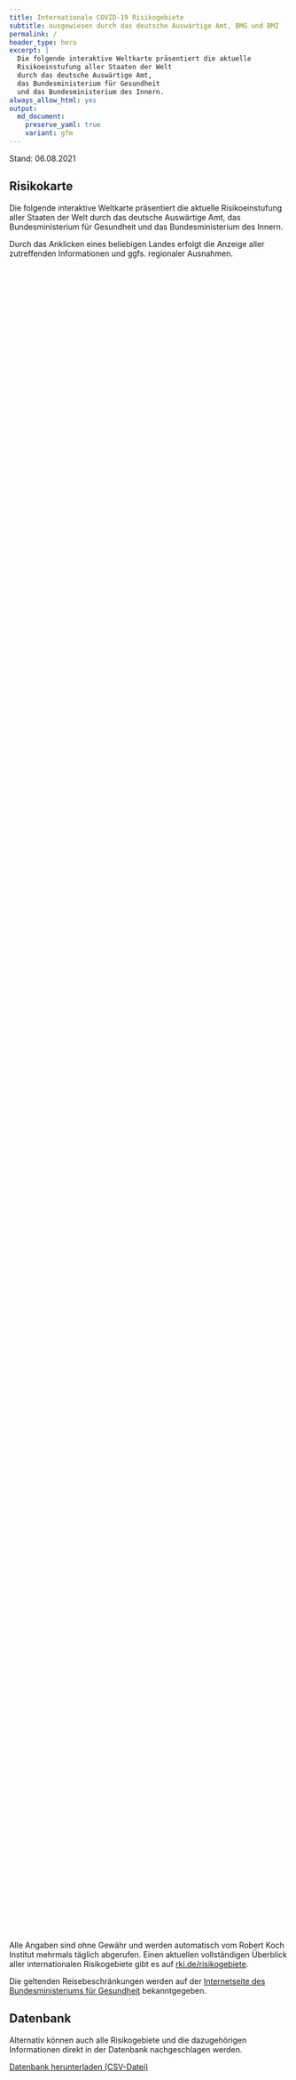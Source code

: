 ```yaml
---
title: Internationale COVID-19 Risikogebiete
subtitle: ausgewiesen durch das deutsche Auswärtige Amt, BMG und BMI
permalink: /
header_type: hero
excerpt: |
  Die folgende interaktive Weltkarte präsentiert die aktuelle
  Risikoeinstufung aller Staaten der Welt
  durch das deutsche Auswärtige Amt,
  das Bundesministerium für Gesundheit
  und das Bundesministerium des Innern.
always_allow_html: yes
output: 
  md_document:
    preserve_yaml: true
    variant: gfm
---
```


<!-- Modify _R/index_es.Rmd file instead -->

<p class="text-right font-weight-bold">

Stand: 06.08.2021

</p>

## Risikokarte

Die folgende interaktive Weltkarte präsentiert die aktuelle
Risikoeinstufung aller Staaten der Welt durch das deutsche Auswärtige
Amt, das Bundesministerium für Gesundheit und das Bundesministerium des
Innern.

<!--more-->

Durch das Anklicken eines beliebigen Landes erfolgt die Anzeige aller
zutreffenden Informationen und ggfs. regionaler Ausnahmen.

<div id="leaflet" class="leaflet html-widget" style="width:100%;height:75vh;">

</div>

<script src="https://corona-atlas.de/assets/data/locale_de.js"></script>

<script src="https://corona-atlas.de/assets/js/map.js"></script>

Alle Angaben sind ohne Gewähr und werden automatisch vom Robert Koch
Institut mehrmals täglich abgerufen. Einen aktuellen vollständigen
Überblick aller internationalen Risikogebiete gibt es auf
[rki.de/risikogebiete](https://rki.de/risikogebiete).

Die geltenden Reisebeschränkungen werden auf der [Internetseite des
Bundesministeriums für
Gesundheit](https://www.bundesgesundheitsministerium.de/coronavirus-infos-reisende)
bekanntgegeben.

## Datenbank

Alternativ können auch alle Risikogebiete und die dazugehörigen
Informationen direkt in der Datenbank nachgeschlagen werden.

<div id="reactable" class="reactable html-widget" style="width:auto;height:auto;"></div>
<script type="application/json" data-for="reactable">{"x":{"tag":{"name":"Reactable","attribs":{"data":{"Land/Region":["Afghanistan","Angola","Albanien","Andorra","Vereinigte Arabische Emirate","Argentinien","Armenien","Antigua und Barbuda","Australien","Österreich","Aserbaidschan","Burundi","Belgien","Benin","Burkina Faso","Bangladesch","Bulgarien","Bahrain","Bahamas","Bosnien und Herzegowina","Belarus","Belize","Bolivien","Brasilien","Barbados","Brunei","Bhutan","Botsuana","Zentralafrikanische Republik","Kanada","Schweiz","Chile","China","Côte d'Ivoire","Kamerun","Kongo DR","Kongo Rep","Kolumbien","Komoren","Cabo Verde","Costa Rica","Kuba","Zypern","Tschechien","Deutschland","Dschibuti","Dominica","Dänemark","Dominikanische Republik","Algerien","Ecuador","Ägypten","Eritrea","Spanien","Estland","Äthiopien","Finnland","Fidschi","Frankreich","Mikronesien","Gabun","Vereinigtes Königreich","Georgien","Ghana","Guinea","Gambia","Guinea-Bissau","Äquatorialguinea","Griechenland","Grenada","Guatemala","Guyana","Hongkong","Honduras","Kroatien","Haiti","Ungarn","Indonesien","Indien","Irland","Iran","Irak","Island","Israel","Italien","Jamaika","Jordanien","Japan","Kasachstan","Kenia","Kirgisistan","Kambodscha","Kiribati","St. Kitts und Nevis","Südkorea","Kuwait","Laos","Libanon","Liberia","Libyen","St. Lucia","Liechtenstein","Sri Lanka","Lesotho","Litauen","Luxemburg","Lettland","Marokko","Monaco","Moldau","Madagaskar","Malediven","Mexiko","Marshallinseln","Nordmazedonien","Mali","Malta","Myanmar","Montenegro","Mongolei","Mosambik","Mauretanien","Mauritius","Malawi","Malaysia","Namibia","Niger","Nigeria","Nicaragua","Niue","Niederlande","Norwegen","Nepal","Nauru","Neuseeland","Oman","Pakistan","Panama","Peru","Philippinen","Palau","Papua-Neuguinea","Polen","Korea (Volksrepublik)","Portugal","Paraguay","Palästinensische Gebiete","Katar","Rumänien","Russische Föderation","Ruanda","Saudi-Arabien","Sudan","Senegal","Singapur","Salomoninseln","Sierra Leone","El Salvador","San Marino","Somalia","Serbien","Südsudan","São Tomé und Príncipe","Surinam","Slowakei","Slowenien","Schweden","Eswatini","Seychellen","Syrische Arabische Republik","Tschad","Togo","Thailand","Tadschikistan","Turkmenistan","Timor Leste","Tonga","Trinidad und Tobago","Tunesien","Türkei","Tuvalu","Tansania","Uganda","Ukraine","Uruguay","USA","Usbekistan","Vatikanstadt","Saint Vincent and The Grenadines","Venezuela","Vietnam","Vanuatu","Samoa","Kosovo","Jemen","Südafrika","Sambia","Simbabwe"],"Risikoeinstufung":["Kein Risikogebiet","Kein Risikogebiet","Kein Risikogebiet","Hochrisikogebiet","Kein Risikogebiet","Hochrisikogebiet","Kein Risikogebiet","Kein Risikogebiet","Kein Risikogebiet","Kein Risikogebiet","Kein Risikogebiet","Kein Risikogebiet","Kein Risikogebiet","Kein Risikogebiet","Kein Risikogebiet","Hochrisikogebiet","Kein Risikogebiet","Kein Risikogebiet","Kein Risikogebiet","Kein Risikogebiet","Kein Risikogebiet","Kein Risikogebiet","Hochrisikogebiet","Virusvarianten-Gebiet","Kein Risikogebiet","Kein Risikogebiet","Kein Risikogebiet","Hochrisikogebiet","Kein Risikogebiet","Kein Risikogebiet","Kein Risikogebiet","Hochrisikogebiet","Kein Risikogebiet","Kein Risikogebiet","Kein Risikogebiet","Kein Risikogebiet","Kein Risikogebiet","Hochrisikogebiet","Kein Risikogebiet","Kein Risikogebiet","Hochrisikogebiet","Hochrisikogebiet","Hochrisikogebiet","Kein Risikogebiet",null,"Kein Risikogebiet","Kein Risikogebiet","Kein Risikogebiet","Kein Risikogebiet","Hochrisikogebiet","Hochrisikogebiet","Hochrisikogebiet","Kein Risikogebiet","Hochrisikogebiet","Kein Risikogebiet","Kein Risikogebiet","Kein Risikogebiet","Hochrisikogebiet","Hochrisikogebiet","Kein Risikogebiet","Kein Risikogebiet","Hochrisikogebiet","Hochrisikogebiet","Kein Risikogebiet","Kein Risikogebiet","Kein Risikogebiet","Kein Risikogebiet","Kein Risikogebiet","Kein Risikogebiet","Kein Risikogebiet","Kein Risikogebiet","Kein Risikogebiet","Kein Risikogebiet","Hochrisikogebiet","Kein Risikogebiet","Hochrisikogebiet","Kein Risikogebiet","Hochrisikogebiet","Hochrisikogebiet","Kein Risikogebiet","Hochrisikogebiet","Hochrisikogebiet","Kein Risikogebiet","Kein Risikogebiet","Kein Risikogebiet","Kein Risikogebiet","Kein Risikogebiet","Kein Risikogebiet","Hochrisikogebiet","Kein Risikogebiet","Kein Risikogebiet","Kein Risikogebiet","Kein Risikogebiet","Kein Risikogebiet","Kein Risikogebiet","Hochrisikogebiet","Kein Risikogebiet","Kein Risikogebiet","Kein Risikogebiet","Hochrisikogebiet","Kein Risikogebiet","Kein Risikogebiet","Kein Risikogebiet","Hochrisikogebiet","Kein Risikogebiet","Kein Risikogebiet","Kein Risikogebiet","Hochrisikogebiet","Kein Risikogebiet","Kein Risikogebiet","Kein Risikogebiet","Kein Risikogebiet","Hochrisikogebiet","Kein Risikogebiet","Kein Risikogebiet","Kein Risikogebiet","Kein Risikogebiet","Hochrisikogebiet","Kein Risikogebiet","Hochrisikogebiet","Hochrisikogebiet","Kein Risikogebiet","Kein Risikogebiet","Hochrisikogebiet","Hochrisikogebiet","Hochrisikogebiet","Kein Risikogebiet","Kein Risikogebiet","Kein Risikogebiet","Kein Risikogebiet","Hochrisikogebiet","Kein Risikogebiet","Hochrisikogebiet","Kein Risikogebiet","Kein Risikogebiet","Hochrisikogebiet","Kein Risikogebiet","Kein Risikogebiet","Hochrisikogebiet","Hochrisikogebiet","Kein Risikogebiet","Hochrisikogebiet","Kein Risikogebiet","Kein Risikogebiet","Hochrisikogebiet","Hochrisikogebiet","Kein Risikogebiet","Kein Risikogebiet","Kein Risikogebiet","Hochrisikogebiet","Kein Risikogebiet","Kein Risikogebiet","Hochrisikogebiet","Hochrisikogebiet","Kein Risikogebiet","Kein Risikogebiet","Kein Risikogebiet","Kein Risikogebiet","Kein Risikogebiet","Kein Risikogebiet","Kein Risikogebiet","Kein Risikogebiet","Kein Risikogebiet","Hochrisikogebiet","Kein Risikogebiet","Kein Risikogebiet","Kein Risikogebiet","Hochrisikogebiet","Hochrisikogebiet","Hochrisikogebiet","Kein Risikogebiet","Kein Risikogebiet","Hochrisikogebiet","Hochrisikogebiet","Hochrisikogebiet","Kein Risikogebiet","Kein Risikogebiet","Hochrisikogebiet","Hochrisikogebiet","Kein Risikogebiet","Kein Risikogebiet","Hochrisikogebiet","Kein Risikogebiet","Kein Risikogebiet","Virusvarianten-Gebiet","Kein Risikogebiet","Hochrisikogebiet","Kein Risikogebiet","Kein Risikogebiet","Kein Risikogebiet","Kein Risikogebiet","Kein Risikogebiet","Kein Risikogebiet","Kein Risikogebiet","Kein Risikogebiet","Hochrisikogebiet","Hochrisikogebiet","Hochrisikogebiet"],"Details":[null,null,null,"Hochrisikogebiet seit 1. August 2021",null,"Hochrisikogebiet seit 18. April 2021",null,null,null,null,null,null,null,null,null,"Hochrisikogebiet seit 8. August 2021",null,null,null,null,null,null,"Hochrisikogebiet seit 24. Januar 2021","Virusvariantengebiet seit 19. Januar 2021",null,null,null,"Hochrisikogebiet seit 1. August 2021; Virusvariantengebiet vom 7. Februar 2021 – 31. Juli 2021",null,null,null,"Hochrisikogebiet seit 3. April 2021",null,null,null,null,null,"Hochrisikogebiet seit 24. Januar 2021",null,null,"Hochrisikogebiet seit 9. Mai 2021","Hochrisikogebiet seit 18. Juli 2021","Hochrisikogebiet seit 11. Juli 2021",null,null,null,null,null,null,"Hochrisikogebiet seit 8. August 2021","Hochrisikogebiet seit 31. Januar 2021","Hochrisikogebiet seit 24. Januar 2021",null,"inkl. der Balearen und Kanaren (Hochrisikogebiet seit 27. Juli 2021; einfaches Risikogebiet vom 11. Juli 2021 bis 26. Juli 2021)",null,null,null,"Hochrisikogebiet seit 11. Juli 2021","– die folgenden Regionen und französischen Überseegebiete gelten als Hochrisikogebiete: -Okzitanien (Hochrisikogebiet seit 8. August 2021); -Provence-Alpes-Côte d'Azur (Hochrisikogebiet seit 8. August 2021); -Korsika (Hochrisikogebiet seit 8. August 2021); -Guadeloupe (Hochrisikogebiet seit 8. August 2021); -Martinique (Hochrisikogebiet seit 8. August 2021); -Réunion (Hochrisikogebiet seit 8. August 2021); -St. Barthélemy (Hochrisikogebiet seit 8. August 2021); -St. Martin (Hochrisikogebiet seit 8. August 2021)",null,null,"Großbritannien und Nordirland inkl. der Isle of Man sowie aller Kanalinseln und aller britischen Überseegebiete (Hochrisikogebiet seit 7. Juli 2021)","Hochrisikogebiet seit 25. Juli 2021",null,null,null,null,null,null,null,null,null,null,"Hochrisikogebiet seit 8. August 2021",null,"Hochrisikogebiet seit 8. August 2021",null,"Hochrisikogebiet seit 18. Juli 2021","Hochrisikogebiet seit 7. Juli 2021",null,"Hochrisikogebiet seit 24. Januar 2021","Hochrisikogebiet seit 8. August 2021",null,null,null,null,null,null,"Hochrisikogebiet seit 8. August 2021",null,null,null,null,null,null,"Hochrisikogebiet seit 21. März 2021",null,null,null,"Hochrisikogebiet seit 18. Juli 2021",null,null,null,"Hochrisikogebiet seit 1. August 2021; Virusvariantengebiet vom 31. Januar 2021 – 31. Juli 2021",null,null,null,"Hochrisikogebiet seit 8. August 2021",null,null,null,null,"Hochrisikogebiet seit 8. August 2021",null,null,null,null,"Hochrisikogebiet seit 8. August 2021",null,"Hochrisikogebiet seit 13. Juni 2021","Hochrisikogebiet seit 1. August 2021; Virusvariantengebiet vom 7. Februar 2021 – 31. Juli 2021",null,null,"Hochrisikogebiet seit 1. August 2021; Virusvariantengebiet vom 7. Februar 2021 – 31. Juli 2021","Hochrisikogebiet seit 13. Juni 2021","Hochrisikogebiet seit 1. August 2021; Virusvariantengebiet vom 20. Juni 2021 – 31. Juli 2021",null,null,null,null,"– die folgenden überseeischen Teile des Königreichs der Niederlande gelten als Hochrisikogebiete: -Aruba (Hochrisikogebiet seit 27. Juli 2021); -Curaçao (Hochrisikogebiet seit 27. Juli 2021); -Bonaire (Hochrisikogebiet seit 27. Juli 2021); -Sint Eustatius (Hochrisikogebiet seit 27. Juli 2021); -Sint Maarten (Hochrisikogebiet seit 27. Juli 2021); -Saba (Hochrisikogebiet seit 27. Juli 2021)",null,"Hochrisikogebiet seit 7. Juli 2021",null,null,"Hochrisikogebiet seit 20. Juni 2021",null,null,"Hochrisikogebiet seit 3. April 2021","Hochrisikogebiet seit 8. August 2021",null,"Hochrisikogebiet seit 8. August 2021",null,null,"inkl. der autonomen Regionen Madeira und Azoren - (Hochrisikogebiet seit 7. Juli 2021)","Hochrisikogebiet seit 21. März 2021",null,null,null,"Hochrisikogebiet seit 7. Juli 2021",null,null,"Hochrisikogebiet seit 31. Januar 2021","Hochrisikogebiet seit 8. August 2021",null,null,null,null,null,null,null,null,null,"(Hochrisikogebiet seit 23. Mai 2021)",null,null,null,"Hochrisikogebiet seit 1. August 2021; Virusvariantengebiet vom 31. Januar 2021 – 31. Juli 2021","Hochrisikogebiet seit 14. Februar 2021","Hochrisikogebiet seit 31. Januar 2021",null,null,"Hochrisikogebiet seit 8. August 2021","Hochrisikogebiet seit 8. August 2021","Hochrisikogebiet seit 8. August 2021",null,null,"Hochrisikogebiet seit 8. August 2021","Hochrisikogebiet seit 25. April 2021",null,null,"Hochrisikogebiet seit 14. März 2021",null,null,"Virusvariantengebiet seit 6. Juni 2021",null,"Hochrisikogebiet seit 8. August 2021",null,null,null,null,null,null,null,null,"Hochrisikogebiet seit 1. August 2021; Virusvariantengebiet vom 13. Januar 2021 – 31. Juli 2021","Hochrisikogebiet seit 1. August 2021; Virusvariantengebiet vom 7. Februar 2021 – 31. Juli 2021","Hochrisikogebiet seit 1. August 2021; Virusvariantengebiet vom 7. Februar 2021 – 31. Juli 2021"]},"columns":[{"accessor":"Land/Region","name":"Land/Region","type":"character"},{"accessor":"Risikoeinstufung","name":"Risikoeinstufung","type":"character"},{"accessor":"Details","name":"Details","type":"character"}],"filterable":true,"searchable":true,"defaultPageSize":10,"showPageSizeOptions":true,"pageSizeOptions":[10,25,50,100],"paginationType":"jump","showPageInfo":true,"minRows":1,"striped":true,"dataKey":"a7e2f64f82e8d3f45f9fe77d0dac83b6","key":"a7e2f64f82e8d3f45f9fe77d0dac83b6"},"children":[]},"class":"reactR_markup"},"evals":[],"jsHooks":[]}</script>

<p class="text-center my-5">

<a href="assets/dist/db_countries_risk_de.csv" class="btn btn-primary">Datenbank
herunterladen (CSV-Datei)</a>

</p>
